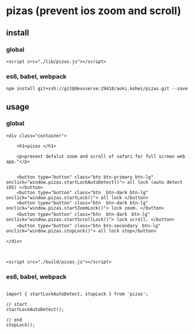 # pizas (prevent ios zoom and scroll)

## install

### global



```
<script src="./lib/pizas.js"></script>
```


### es6, babel, webpack

```$xslt
npm install git+ssh://git@devxserve:29418/aoki.kohei/pizas.git --save
```



## usage

### global

```$xslt
<div class="container">

    <h1>pizas </h1>

    <p>prevent defalut zoom and scroll of safari for full screen web app."</p>


    <button type="button" class="btn btn-primary btn-lg" onclick="window.pizas.startLockAutoDetect()"> all lock (auto detect iOS) </button>
    <button type="button" class="btn  btn-dark btn-lg" onclick="window.pizas.startLock()"> all lock </button>
    <button type="button" class="btn  btn-dark btn-lg" onclick="window.pizas.startZoomLock()"> lock zoom. </button>
    <button type="button" class="btn  btn-dark　btn-lg" onclick="window.pizas.startScrollLock()"> lock scroll. </button>
    <button type="button" class="btn btn-secondary　btn-lg" onclick="window.pizas.stopLock()"> all lock stop</button>

</div>



<script src="./build/pizas.js"></script>

```

### es6, babel, webpack

```$xslt

import { startLockAutoDetect, stopLock } from 'pizas';

// start
startLockAutoDetect();

// end
stopLock();

```

